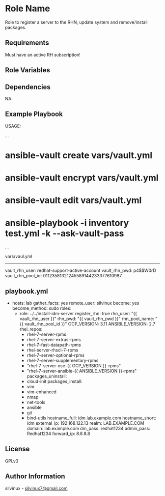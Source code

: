 Role Name
=========
Role to register a server to the RHN, update system and remove/install packages.

Requirements
------------
Must have an active RH subscription!

Role Variables
--------------


Dependencies
------------
NA

Example Playbook
----------------
USAGE:   

...
# ansible-vault create vars/vault.yml
# ansible-vault encrypt vars/vault.yml
# ansible-vault edit vars/vault.yml
# ansible-playbook -i inventory test.yml -k --ask-vault-pass
...

vars/vaul.yml

---
vault_rhn_user: redhat-support-active-account 
vault_rhn_pwd: p4$$W0rD
vault_rhn_pool_id: 01123581321245589144233377610987

playbook.yml
---
- hosts: lab
  gather_facts: yes
  remote_user: silvinux
  become: yes
  become_method: sudo
  roles:
    - role: ../../install-idm-server
      register_rhn: true
      rhn_user: "{{ vault_rhn_user }}"
      rhn_pwd: "{{ vault_rhn_pwd }}"
      rhn_pool_name: "{{ vault_rhn_pool_id }}"
      OCP_VERSION: 3.11
      ANSIBLE_VERSION: 2.7
      rhel_repos:
        - rhel-7-server-rpms
        - rhel-7-server-extras-rpms
        - rhel-7-fast-datapath-rpms
        - rhel-server-rhscl-7-rpms
        - rhel-7-server-optional-rpms
        - rhel-7-server-supplementary-rpms
        - "rhel-7-server-ose-{{ OCP_VERSION }}-rpms"
        - "rhel-7-server-ansible-{{ ANSIBLE_VERSION }}-rpms"
      packages_uninstall:
        - cloud-init
      packages_install:
        - vim
        - vim-enhanced
        - nmap
        - net-tools
        - ansible
        - git
        - bind-utils
      hostname_full: idm.lab.example.com
      hostname_short: idm
      external_ip: 192.168.122.13
      realm: LAB.EXAMPLE.COM
      domain: lab.example.com
      dm_pass: redhat1234
      admin_pass: Redhat1234
      forward_ip: 8.8.8.8

License
-------

GPLv3

Author Information
------------------
silvinux - silvinux7@gmail.com
